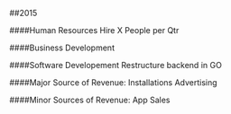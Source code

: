##2015

####Human Resources
Hire X People per Qtr


####Business Development

####Software Developement
Restructure backend in GO

####Major Source of Revenue:
Installations
Advertising


####Minor Sources of Revenue:
App Sales
